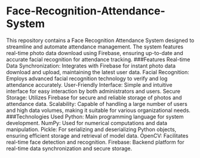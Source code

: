 # Face-Recognition-Attendance-System
This repository contains a Face Recognition Attendance System designed to streamline and automate attendance management. The system features real-time photo data download using Firebase, ensuring up-to-date and accurate facial recognition for attendance tracking.
###Features
Real-time Data Synchronization: Integrates with Firebase for instant photo data download and upload, maintaining the latest user data.
Facial Recognition: Employs advanced facial recognition technology to verify and log attendance accurately.
User-Friendly Interface: Simple and intuitive interface for easy interaction by both administrators and users.
Secure Storage: Utilizes Firebase for secure and reliable storage of photos and attendance data.
Scalability: Capable of handling a large number of users and high data volumes, making it suitable for various organizational needs.
###Technologies Used
Python: Main programming language for system development.
NumPy: Used for numerical computations and data manipulation.
Pickle: For serializing and deserializing Python objects, ensuring efficient storage and retrieval of model data.
OpenCV: Facilitates real-time face detection and recognition.
Firebase: Backend platform for real-time data synchronization and secure storage.

